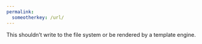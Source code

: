 ```yaml
---
permalink:
  someotherkey: /url/
---
```


This shouldn’t write to the file system or be rendered by a template engine.
